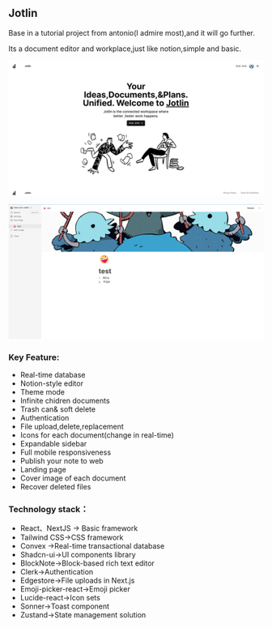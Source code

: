## Jotlin

Base in a tutorial project from antonio(I admire most),and it will go further.

Its a document editor and workplace,just like notion,simple and basic.

![image-20231125092052619](https://raw.githubusercontent.com/mlhiter/typora-images/master/202311250920768.png)

![image-20231125092157295](https://raw.githubusercontent.com/mlhiter/typora-images/master/202311250921576.png)

### Key Feature:

- Real-time database
- Notion-style editor
- Theme mode
- Infinite chidren documents
- Trash can& soft delete
- Authentication
- File upload,delete,replacement
- Icons for each document(change in real-time)
- Expandable sidebar
- Full mobile responsiveness
- Publish your note to web
- Landing page
- Cover image of each document
- Recover deleted files

### Technology stack：

- React、NextJS -> Basic framework
- Tailwind CSS->CSS framework
- Convex ->Real-time transactional database
- Shadcn-ui->UI components library
- BlockNote->Block-based rich text editor
- Clerk->Authentication
- Edgestore->File uploads in Next.js
- Emoji-picker-react->Emoji picker
- Lucide-react->Icon sets
- Sonner->Toast component
- Zustand->State management solution

